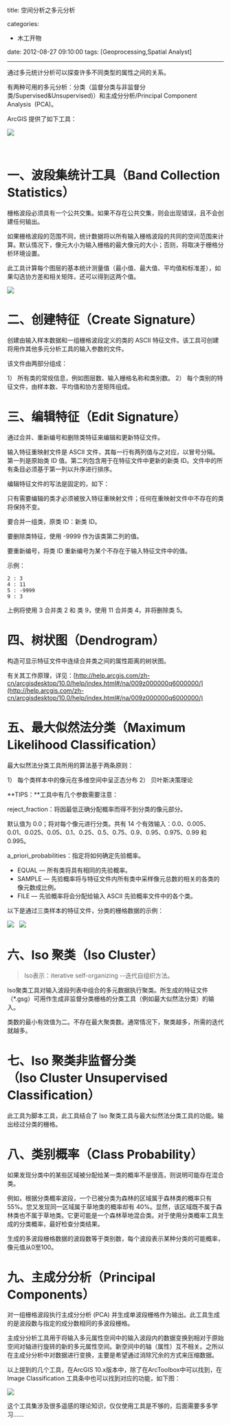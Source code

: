 title: 空间分析之多元分析

categories:
  - 木工开物

date: 2012-08-27 09:10:00
tags: [Geoprocessing,Spatial Analyst]

---


通过多元统计分析可以探查许多不同类型的属性之间的关系。

有两种可用的多元分析：分类（监督分类与非监督分类/Supervised&Unsupervised)）和主成分分析/Principal Component Analysis  (PCA)。

ArcGIS 提供了如下工具：

![](http://my.csdn.net/uploads/201208/24/1345800774_8089.png)

<br>

# **一、波段集统计工具（Band Collection Statistics）**

栅格波段必须具有一个公共交集。如果不存在公共交集，则会出现错误，且不会创建任何输出。

如果栅格波段的范围不同，统计数据将以所有输入栅格波段的共同的空间范围来计算。默认情况下，像元大小为输入栅格的最大像元的大小；否则，将取决于栅格分析环境设置。

此工具计算每个图层的基本统计测量值（最小值、最大值、平均值和标准差），如果勾选协方差和相关矩阵，还可以得到这两个值。

![](http://my.csdn.net/uploads/201208/25/1345893011_8848.png)

# **二、创建特征（Create Signature）**

创建由输入样本数据和一组栅格波段定义的类的 ASCII 特征文件。该工具可创建将用作其他多元分析工具的输入参数的文件。

该文件由两部分组成：

1） 所有类的常规信息，例如图层数、输入栅格名称和类别数。
2） 每个类别的特征文件，由样本数、平均值和协方差矩阵组成。


# **三、编辑特征（Edit Signature）**

通过合并、重新编号和删除类特征来编辑和更新特征文件。

输入特征重映射文件是 ASCII 文件，其每一行有两列值与之对应，以冒号分隔。第一列是原始类 ID 值。第二列包含用于在特征文件中更新的新类 ID。文件中的所有条目必须基于第一列以升序进行排序。

编辑特征文件的写法是固定的，如下：

只有需要编辑的类才必须被放入特征重映射文件；任何在重映射文件中不存在的类将保持不变。

要合并一组类，原类 ID：新类 ID。

要删除类特征，使用 -9999 作为该类第二列的值。

要重新编号，将类 ID 重新编号为某个不存在于输入特征文件中的值。

示例：
```
2 : 3
4 : 11
5 : -9999
9 : 3
```

上例将使用 3 合并类 2 和 类 9，使用 11 合并类 4，并将删除类 5。

# **四、树状图（Dendrogram）**

构造可显示特征文件中连续合并类之间的属性距离的树状图。


有关其工作原理，详见：[http://help.arcgis.com/zh-cn/arcgisdesktop/10.0/help/index.html#/na/009z000000q6000000/](http://help.arcgis.com/zh-cn/arcgisdesktop/10.0/help/index.html#/na/009z000000q6000000/)


# **五、最大似然法分类（Maximum Likelihood Classification）**

最大似然法分类工具所用的算法基于两条原则：

1） 每个类样本中的像元在多维空间中呈正态分布
2） 贝叶斯决策理论


**TIPS：**工具中有几个参数需要注意：

reject_fraction：将因最低正确分配概率而得不到分类的像元部分。

默认值为 0.0；将对每个像元进行分类。共有 14 个有效输入：0.0、0.005、0.01、0.025、0.05、0.1、0.25、0.5、0.75、0.9、0.95、0.975、0.99 和 0.995。

a_priori_probabilities：指定将如何确定先验概率。

- EQUAL — 所有类将具有相同的先验概率。
- SAMPLE — 先验概率将与特征文件内所有类中采样像元总数的相关的各类的像元数成比例。
- FILE — 先验概率将会分配给输入 ASCII 先验概率文件中的各个类。


以下是通过三类样本的特征文件，分类的栅格数据的示例：

![](http://my.csdn.net/uploads/201208/25/1345900398_9645.png)   ![](http://my.csdn.net/uploads/201208/25/1345900411_8095.png)


# **六、Iso 聚类（Iso Cluster）**

> Iso表示：iterative self-organizing --迭代自组织方法。


Iso聚类工具对输入波段列表中组合的多元数据执行聚类。所生成的特征文件（*.gsg）可用作生成非监督分类栅格的分类工具（例如最大似然法分类）的输入。


类数的最小有效值为二。不存在最大聚类数。通常情况下，聚类越多，所需的迭代就越多。


# **七、Iso 聚类非监督分类（Iso Cluster Unsupervised Classification）**

此工具为脚本工具，此工具结合了 Iso 聚类工具与最大似然法分类工具的功能。输出经过分类的栅格。



# **八、类别概率（Class Probability）**

如果发现分类中的某些区域被分配给某一类的概率不是很高，则说明可能存在混合类。

例如，根据分类概率波段，一个已被分类为森林的区域属于森林类的概率只有 55%。您又发现同一区域属于草地类的概率却有 40%。显然，该区域既不属于森林类也不属于草地类。它更可能是一个森林草地混合类。对于使用分类概率工具生成的分类概率，最好检查分类结果。

生成的多波段栅格数据的波段数等于类别数，每个波段表示某种分类的可能概率，像元值从0至100。

# **九、主成分分析（Principal Components）**

对一组栅格波段执行主成分分析 (PCA) 并生成单波段栅格作为输出。此工具生成的是波段数与指定的成分数相同的多波段栅格。

主成分分析工具用于将输入多元属性空间中的输入波段内的数据变换到相对于原始空间对轴进行旋转的新的多元属性空间。新空间中的轴（属性）互不相关。之所以在主成分分析中对数据进行变换，主要是希望通过消除冗余的方式来压缩数据。

以上提到的几个工具，在ArcGIS 10.x版本中，除了在ArcToolbox中可以找到，在 Image Classification 工具条中也可以找到对应的功能，如下图：

![](http://my.csdn.net/uploads/201208/25/1345904145_6043.png)

这个工具集涉及很多遥感的理论知识，仅仅使用工具是不够的，后面需要多多学习…… 

